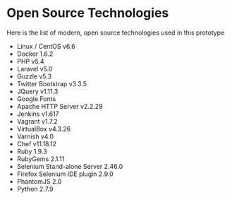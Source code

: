 # Open Source Technologies

Here is the list of modern, open source technologies used in this prototype

+ Linux / CentOS v6.6
+ Docker 1.6.2
+ PHP v5.4
+ Laravel v5.0
+ Guzzle v5.3
+ Twitter Bootstrap v3.3.5
+ JQuery v1.11.3
+ Google Fonts
+ Apache HTTP Server v2.2.29
+ Jenkins v1.617
+ Vagrant v1.7.2
+ VirtualBox v4.3.26
+ Varnish v4.0
+ Chef v11.18.12
+ Ruby 1.9.3
+ RubyGems 2.1.11
+ Selenium Stand-alone Server 2.46.0
+ Firefox Selenium IDE plugin 2.9.0
+ PhantomJS 2.0
+ Python 2.7.9
